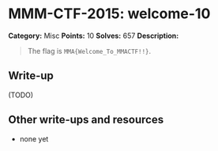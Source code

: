 # MMM-CTF-2015: welcome-10

**Category:** Misc
**Points:** 10
**Solves:** 657
**Description:**

> The flag is `MMA{Welcome_To_MMACTF!!}`.
> 

## Write-up

(TODO)

## Other write-ups and resources

* none yet
